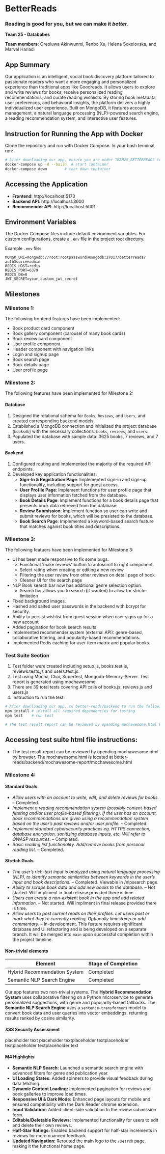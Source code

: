 # BetterReads
### Reading is good for you, but we can make it *better*.

**Team 25 - Datababes**

**Team members:** Oreoluwa Akinwunmi, Renbo Xu, Helena Sokolovska, and Marvel Hariadi

## App Summary
Our application is an intelligent, social book discovery platform tailored to passionate readers who want a more engaging and personalized experience than traditional apps like Goodreads. It allows users to explore and write reviews for books; receive personalized reading recommendations; and curate reading wishlists. By storing book metadata, user preferences, and behavioral insights, the platform delivers a highly individualized user experience. Built on MongoDB, it features account management, a natural language processing (NLP)–powered search engine, a reading recommendation system, and interactive user features.

## Instruction for Running the App with Docker

Clone the repository and run with Docker Compose. In your bash terminal, run:

```bash
# After downloading our app, ensure you are under TEAM25_BETTERREADS to run the following command
docker-compose up -d --build  # start container
docker-compose down        # tear down container
```

## Accessing the Application

- **Frontend**: http://localhost:5173
- **Backend API**: http://localhost:3000
- **Recommender API**: http://localhost:5001

## Environment Variables

The Docker Compose files include default environment variables. For custom configurations, create a `.env` file in the project root directory.

Example `.env` file:
```
MONGO_URI=mongodb://root:rootpassword@mongodb:27017/betterreads?authSource=admin
REDIS_HOST=redis
REDIS_PORT=6379
REDIS_DB=0
JWT_SECRET=your_custom_jwt_secret
```

## Milestones

### Milestone 1:
The following frontend features have been implemented:
- Book product card component
- Book gallery component (carousel of many book cards)
- Book review card component
- User profile component
- Header component with navigation links
- Login and signup page
- Book search page
- Book details page
- User profile page

### Milestone 2:
The following features have been implemented for Milestone 2:
#### Database
1. Designed the relational schema for `Books`, `Reviews`, and `Users`, and created corresponding backend models.
2. Established a MongoDB connection and initialized the project database (`booksdb`) with the necessary collections: `books`, `reviews`, and `users`.
3. Populated the database with sample data: 3625 books, 7 reviews, and 7 users.

#### Backend
1. Configured routing and implemented the majority of the required API endpoints.
2. Developed key application functionalities:
   - **Sign-In & Registration Page**: Implemented sign-in and sign-up functionality, including support for guest access.
   - **User Profile Page**: Implement functions for user profile page that displays user information fetched from the database.
   - **Book Details Page**: Implement functions for a book details page that presents book data retrieved from the database.
   - **Review Submission**: Implement function so user can write and submit reviews for books, which will be presisted to the database.
   - **Book Search Page**: Implemented a keyword-based search feature that matches against book titles and descriptions.

### Milestone 3:
The following featuers have been implemented for Milestone 3:
- UI has been made responsive to fix some bugs.
   - Functional 'make reviews' button to autoscroll to right component.
   - Select rating when creating or editing a new review.
   - Filtering the user review from other reviews on detail page of book
   - Cleaner UI for the search page
- NLP Book search bar now has additional genre selection option.
   - Search bar allows you to search (if wanted) to allow for stricter limitation
- Fixed background images.
- Hashed and salted user passwords in the backend with bcrypt for security.
- Ability to persist wishlist from guest session when user signs up for a new account
- Added pagination for book search results.
- Implemented recommender system (external API): genre-based, collaborative filtering, and popularity-based recommendations.
- Implemented Redis caching for user-item matrix and popular books.

### Test Suite Section
1. Test folder were created including setup.js, books.test.js, reviews.tests.js and users.test.js. 
2. Test using Mocha, Chai, Supertest, Mongodb-Memory-Server. Test report is generated using mochawesome.
3. There are 39 total tests covering API calls of books.js, reviews.js and users.js
3. Instruction to run the test:
```bash
# After downloading our app, cd better-reads/backend to run the following command
npm install # install all required dependencies for testing
npm test    # run test 

# The test result report can be reviewed by opending mochawesome.html by browser. The mochawesome.html is located at better-reads/backend/mochawesome-report/mochawesome.html
```
## Accessing test suite html file instructions: 
   - The test result report can be reviewed by opending mochawesome.html by browser. The mochawesome.html is located at better-reads/backend/mochawesome-report/mochawesome.html


### Milestone 4:

#### Standard Goals 
- _Allow users with an account to write, edit, and delete reviews for books._ – Completed.
- _Implement a reading recommendation system (possibly content-based filtering and/or user profile-based filtering). If the user has an account, book recommendations are given using a recommendation system based on the user’s past reviews and/or user profile._ – Completed.
- _Implement standard cybersecurity practices eg. HTTPS connection, database encryption, sanitizing database inputs, etc. Will refer to OWASP resources._ – Completed.
- _Basic reading list functionality. Add/remove books from personal reading list._ – Completed.


#### Stretch Goals 
- _The user’s rich-text input is analyzed using natural language processing (NLP), to identify semantic similarities between keywords in the user’s input and book descriptions._ – Completed. Viewable in /nlpsearch page.
- _Ability to scrape book data and add new books to the database._ – Not started. Will impliment in final release provided there is time.
- _Users can create a non-existent book in the app and add related information._ – Not started. Will impliment in final release provided there is time. 
- _Allow users to post current reads on their profiles. Let users post or mark what they’re currently reading. Optionally timestamp or add commentary._ – In-development. This feature requires significant database and UI refactoring and is being developed on a separate branch. It will be merged into `main` upon successful completion within the project timeline.


#### Non-trivial elements

| Element                       | Stage of Completion |
| ----------------------------- | ------------------- |
| Hybrid Recommendation System  | Completed           |
| Semantic NLP Search Engine    | Completed           |


Our app features two non-trivial systems. The **Hybrid Recommendation System** uses collaborative filtering on a Python microservice to generate personalized suggestions, with genre and popularity-based fallbacks. The **Semantic NLP Search Engine** uses a `sentence-transformers` model to convert book data and user queries into vector embeddings, returning results ranked by cosine similarity.

#### XSS Security Assessment
placeholder text placeholder textplaceholder textplaceholder textplaceholder textplaceholder text

#### M4 Highlights

- **Semantic NLP Search:** Launched a semantic search engine with advanced filters for genre and publication year.
- **UI Loading States:** Added spinners to provide visual feedback during data fetching.
- **Dynamic Content Loading:** Implemented pagination for reviews and book galleries to improve load times.
- **Responsive UI & Dark Mode:** Enhanced page layouts for mobile and ensured compatibility with the Dark Reader chrome extension.
- **Input Validation:** Added client-side validation to the review submission form.
- **Editable/Deletable Reviews:** Implemented functionality for users to edit and delete their own reviews.
- **Half-Star Ratings:** Enabled backend support for half-star increments in reviews for more nuanced feedback.
- **Updated Navigation:** Rerouted the main logo to the `/search` page, making it the functional home page.
